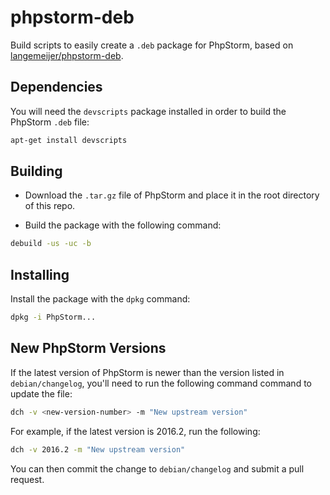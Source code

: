 phpstorm-deb
=============

Build scripts to easily create a `.deb` package for PhpStorm, based on [langemeijer/phpstorm-deb](https://github.com/langemeijer/phpstorm-deb).


Dependencies
------------

You will need the `devscripts` package installed in order to build the PhpStorm `.deb` file:

```sh
apt-get install devscripts
```


Building
--------

* Download the `.tar.gz` file of PhpStorm and place it in the root directory of this repo.

* Build the package with the following command:

```sh
debuild -us -uc -b
```


Installing
----------

Install the package with the `dpkg` command:

```sh
dpkg -i PhpStorm...
```

New PhpStorm Versions
---------------------

If the latest version of PhpStorm is newer than the version listed in `debian/changelog`, you'll need to run the following command command to update the file:

```sh
dch -v <new-version-number> -m "New upstream version"
```

For example, if the latest version is 2016.2, run the following:

```sh
dch -v 2016.2 -m "New upstream version"
```

You can then commit the change to `debian/changelog` and submit a pull request.
